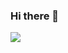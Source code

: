 ### Hi there 👋

<img src="https://github-readme-stats.vercel.app/api?username=ezgihareket&&show_icons=true&title_color=ffffff&icon_color=bb2acf&text_color=daf7dc&bg_color=272a37">

<!--
**ezgihareket/ezgihareket** is a ✨ _special_ ✨ repository because its `README.md` (this file) appears on your GitHub profile.

Here are some ideas to get you started:

- 🔭 I’m currently working on ...
- 🌱 I’m currently learning ...
- 👯 I’m looking to collaborate on ...
- 🤔 I’m looking for help with ...
- 💬 Ask me about ...
- 📫 How to reach me: ...
- 😄 Pronouns: ...
- ⚡ Fun fact: ...
-->
